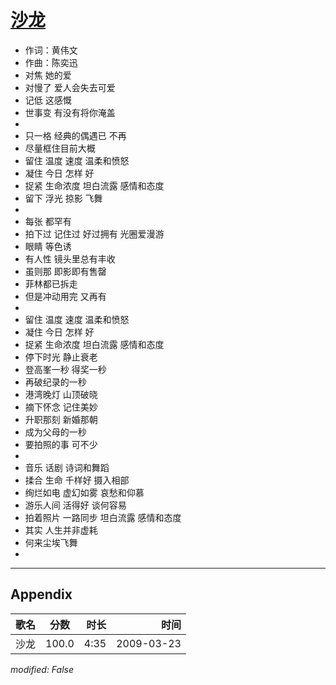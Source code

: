 # [沙龙](https://music.163.com/song?id=64833)

* 作词：黄伟文
* 作曲：陈奕迅
* 对焦 她的爱
* 对慢了 爱人会失去可爱
* 记低 这感慨
* 世事变 有没有将你淹盖
* 
* 只一格 经典的偶遇已 不再
* 尽量框住目前大概
* 留住 温度 速度 温柔和愤怒
* 凝住 今日 怎样 好
* 捉紧 生命浓度 坦白流露 感情和态度
* 留下 浮光 掠影 飞舞
* 
* 每张 都罕有
* 拍下过 记住过 好过拥有 光圈爱漫游
* 眼睛 等色诱
* 有人性 镜头里总有丰收
* 虽则那 即影即有售罄
* 菲林都已拆走
* 但是冲动用完 又再有
* 
* 留住 温度 速度 温柔和愤怒
* 凝住 今日 怎样 好
* 捉紧 生命浓度 坦白流露 感情和态度
* 停下时光 静止衰老
* 登高峯一秒 得奖一秒
* 再破纪录的一秒
* 港湾晚灯 山顶破晓
* 摘下怀念 记住美妙
* 升职那刻 新婚那朝
* 成为父母的一秒
* 要拍照的事 可不少
* 
* 音乐 话剧 诗词和舞蹈
* 揉合 生命 千样好 摄入相部
* 绚烂如电 虚幻如雾 哀愁和仰慕
* 游乐人间 活得好 谈何容易
* 拍着照片 一路同步 坦白流露 感情和态度
* 其实 人生并非虚耗
* 何来尘埃飞舞
* 


---

## Appendix

|歌名|分数|时长|时间|
|:---|:---:|---:|---:|
|沙龙|100.0|4:35|2009-03-23

*modified: False*